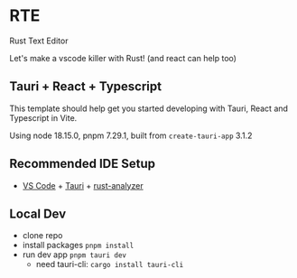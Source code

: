 # RTE

Rust Text Editor

Let's make a vscode killer with Rust! (and react can help too)

## Tauri + React + Typescript

This template should help get you started developing with Tauri, React and Typescript in Vite.

Using node 18.15.0, pnpm 7.29.1, built from `create-tauri-app` 3.1.2

## Recommended IDE Setup

- [VS Code](https://code.visualstudio.com/) + [Tauri](https://marketplace.visualstudio.com/items?itemName=tauri-apps.tauri-vscode) + [rust-analyzer](https://marketplace.visualstudio.com/items?itemName=rust-lang.rust-analyzer)

## Local Dev

- clone repo
- install packages `pnpm install`
- run dev app `pnpm tauri dev`
  - need tauri-cli: `cargo install tauri-cli`
